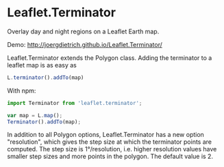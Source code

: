 Leaflet.Terminator
==================

Overlay day and night regions on a Leaflet Earth map.

Demo: http://joergdietrich.github.io/Leaflet.Terminator/

Leaflet.Terminator extends the Polygon class. Adding the terminator to a leaflet map is as easy as 

```js
L.terminator().addTo(map)
```

With npm:

```js
import Terminator from 'leaflet.terminator';

var map = L.map();
Terminator().addTo(map);
```

In addition to all Polygon options, Leaflet.Terminator has a new
option "resolution", which gives the step size at which the terminator
points are computed. The step size is 1°/resolution, i.e. higher
resolution values have smaller step sizes and more points in the
polygon. The default value is 2.
